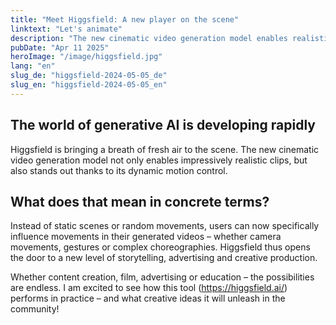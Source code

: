 ```yaml
---
title: "Meet Higgsfield: A new player on the scene"
linktext: "Let's animate"
description: "The new cinematic video generation model enables realistic clips."
pubDate: "Apr 11 2025"
heroImage: "/image/higgsfield.jpg"
lang: "en"
slug_de: "higgsfield-2024-05-05_de"
slug_en: "higgsfield-2024-05-05_en"
---
```



## The world of generative AI is developing rapidly
Higgsfield is bringing a breath of fresh air to the scene. The new cinematic video generation model not only enables impressively realistic clips, but also stands out thanks to its dynamic motion control.

## What does that mean in concrete terms?
Instead of static scenes or random movements, users can now specifically influence movements in their generated videos – whether camera movements, gestures or complex choreographies. Higgsfield thus opens the door to a new level of storytelling, advertising and creative production.

Whether content creation, film, advertising or education – the possibilities are endless.
I am excited to see how this tool (https://higgsfield.ai/) performs in practice – and what creative ideas it will unleash in the community!